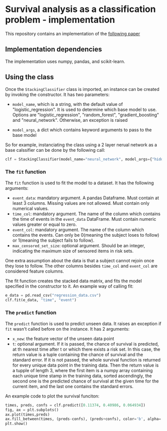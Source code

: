 # Survival analysis as a classification problem - implementation

This repository contains an implementation of the [following paper](https://arxiv.org/pdf/1909.11171)

## Implementation dependencies

The implementation uses numpy, pandas, and scikit-learn.

## Using the class

Once the `StackingClassifier` class is imported, an instance can be created by invoking the constructor. It has two 
parameters: 

* `model_name`, which is a string, with the default value of "logistic_regression". It is used to determine which base model to use. 
Options are "logistic_regression", "random_forest", "gradient_boosting" and "neural_network". Otherwise, an exception is raised

* `model_args`, a dict which contains keyword arguments to pass to the base model

So for example, instanciating the class using a 2 layer nerual network as a base calssifier can be done by the following call:
 ```python
 clf = StackingClassifier(model_name="neural_network", model_args={"hidden_layer_sizes":(2,)})
 ```

### The `fit` function
The `fit` function is used to fit the model to a dataset. It has the following arguments:
* `event_data`: mandatory argument. A pandas Dataframe. Must contain at least 3 columns. Missing values are not allowed. Must contain only numerical values.
* `time_col`: mandatory argument. The name of the column which contains the time of events in the `event_data` DataFrame. Must contain numeric values greater or equal to zero.
* `event_col`: mandatory argument. The name of the column which contains the events. Can only be 0(meaning the subject loses to follow) or 1(meaning the subject fails to follow).
* `max_censored_set_size`: optional argument. Should be an integer, indicating the maximum size of sensored items in risk sets.

One extra assumption about the data is that a subject cannot rejoin once they lose to follow. The other columns besides `time_col` and `event_col` are considered feature columns.

The fit function creates the stacked data matrix, and fits the model specified in the constructor to it. An example way of calling fit:
```python
e_data = pd.read_csv("regression_data.csv")
clf.fit(e_data, "time", "event")
```

### The `predict` function
The `predict` function is used to predict unseen data. It raises an exception if `fit` wasn't called before on the instance. It has 2 arguments:
* `x_new`:  the feature vector of the unseen data point
* `t`: optional argument. If it is passed, the chance of survival is predicted, at th nearest time after t or which there exists a risk set. In this case, the return value is a tuple 
containing the chance of survival and the standard error. If it is not passed, the whole survival function is returned for every unique data point in the training data. Then the return
value is a tupple of length 3, where the first item is a numpy array containing each unique time stamp in the training data, sorted ascendingly, the second one is the predicted chance of
survival at the given time for the current item, and the last one contains the standard errors. 

An example code to plot the survival funciton:
```python
times, preds, confs = clf.predict([0.11374, 0.40986, 0.064934])
fig, ax = plt.subplots()
ax.plot(times,preds)
ax.fill_between(times, (preds-confs), (preds+confs), color='b', alpha=.1)
plt.show()
```


